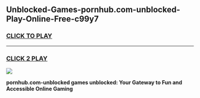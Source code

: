 
## Unblocked-Games-pornhub.com-unblocked-Play-Online-Free-c99y7
<h3>
<a href="https://premium76.site?title=pornhub.com-unblocked&ref=26A">CLICK TO PLAY</a></h3>
<hr>

<h3>
<a href="https://premium76.site?title=pornhub.com-unblocked&ref=26A">CLICK 2 PLAY</a>
  
</h3>

<a href="https://premium76.site?title=pornhub.com-unblocked&ref=26A"><img src="https://clearcache.store/games.png"></a>


**pornhub.com-unblocked games unblocked: Your Gateway to Fun and Accessible Online Gaming**
